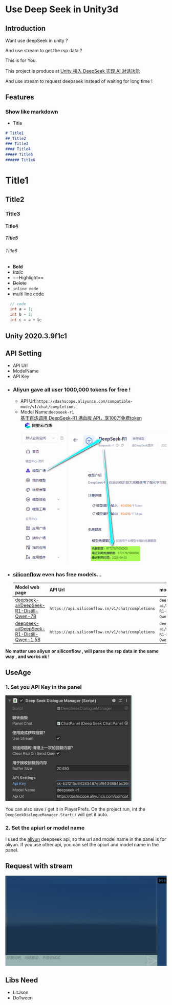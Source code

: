 # Use Deep Seek in Unity3d
## Introduction
Want use deepSeek in unity ? 

And use stream to get the rsp data ?

This is for You.

This project is produce at [Unity 接入 DeepSeek 实现 AI 对话功能](https://mp.weixin.qq.com/s/gsKhgVp25f6h4pYcMImexA)

And use stream to request deepseek instead of waiting for long time !

## Features
### Show like markdown
- Title
```markdown 
# Title1 
## Title2
### Title3
#### Title4
##### Title5
###### Title6
```
# Title1 
## Title2
### Title3
#### Title4
##### Title5
###### Title6
- **Bold**
- *Italic*
- ==Highlight==
- ~~Delete~~
- `inline code`
- multi line code
```csharp
  // code 
  int a = 1;
  int b = 2;
  int c = a + b;
```


## Unity 2020.3.9f1c1 

## API Setting
- API Url
- ModelName
- API Key
- ### Aliyun gave all user 1000,000 tokens for free !
    - API Url:`https://dashscope.aliyuncs.com/compatible-mode/v1/chat/completions`
    - Model Name:`deepseek-r1` \
[基于百炼调用 DeepSeek-R1 满血版 API，享100万免费token](https://www.aliyun.com/solution/tech-solution/deepseek-r1-for-platforms)
![Remain Tokens](RemainTokens.png)
- ### [siliconflow](https://siliconflow.cn/zh-cn/models) even has free models...
    |Model web page|API Url|modelName|
    |---|---|---|
    |[deepseek-ai/DeepSeek-R1-Distill-Qwen-7B](https://cloud.siliconflow.cn/open/models?target=deepseek-ai/DeepSeek-R1-Distill-Qwen-7B)|`https://api.siliconflow.cn/v1/chat/completions`|`deepseek-ai/DeepSeek-R1-Distill-Qwen-7B`|
    |[deepseek-ai/DeepSeek-R1-Distill-Qwen-1.5B](https://cloud.siliconflow.cn/open/models?target=deepseek-ai/DeepSeek-R1-Distill-Qwen-1.5B)|`https://api.siliconflow.cn/v1/chat/completions`|`deepseek-ai/DeepSeek-R1-Distill-Qwen-1.5B`|

**No matter use aliyun or siliconflow , will parse the rsp data in the same way , and works ok !**


## UseAge 
### 1. Set you API Key in the panel
![Set The API Key](SetTheAPIKey.png)

You can also save / get  it in PlayerPrefs.
On the project run, int the `DeepSeekDialogueManager.Start()` will get it auto.
### 2. Set the apiurl or model name
I used the [aliyun](https://bailian.console.aliyun.com/?spm=a2c4g.11186623.0.0.13c7657bRaapwv#/model-market/detail/deepseek-r1) deepseek api, so the url and model name in the panel is for aliyun.
If you use other api, you can set the apiurl and model name in the panel.


## Request with stream
![Request Deep Seek By Stream](RequestDeepSeekByStream.gif)


## Libs Need 
- LitJson
- DoTween